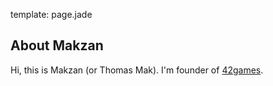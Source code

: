 template: page.jade

## About Makzan

Hi, this is Makzan (or Thomas Mak). I'm founder of [42games][1].

[1]: http://42games.net